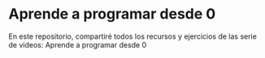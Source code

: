 # Aprende a programar desde 0
En este repositorio, compartiré todos los recursos y ejercicios de las serie de videos: Aprende a programar desde 0
